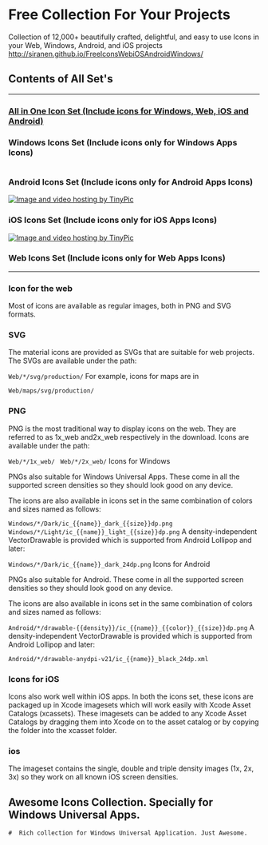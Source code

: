 # Free Collection For Your Projects
Collection of 12,000+ beautifully crafted, delightful, and easy to use Icons in your Web, Windows, Android, and iOS projects
http://siranen.github.io/FreeIconsWebiOSAndroidWindows/


## Contents of All Set's
***                              	    
### [All in One Icon Set (Include icons for Windows, Web, iOS and Android) ](https://github.com/siranen/FreeIconsWebiOSAndroidWindows/releases/tag/1)	
### Windows Icons Set (Include icons only for Windows Apps Icons)        
<a href="http://www.iconswindows.com/image/s3.jpg" target="_blank"><img src="http://www.iconswindows.com/image/s3.jpg" border="0" alt=""></a>
### Android Icons Set (Include icons only for Android Apps Icons)
<a href="http://tinypic.com?ref=34qtg9h" target="_blank"><img src="http://i65.tinypic.com/34qtg9h.jpg" border="0" alt="Image and video hosting by TinyPic"></a>	
### iOS Icons Set (Include icons only for iOS Apps Icons)
<a href="" target="_blank"><img src="https://developer.apple.com/library/ios/qa/qa1686/Art/qa1686_assetcatalog_3.png" border="0" alt="Image and video hosting by TinyPic"></a>	
### Web Icons Set (Include icons only for Web Apps Icons)	
***
### Icon for the web

Most of icons are available as regular images, both in PNG and SVG formats.

### SVG

The material icons are provided as SVGs that are suitable for web projects. The SVGs are available under the path:

`Web/*/svg/production/`
For example, icons for maps are in 

`Web/maps/svg/production/`
### PNG

PNG is the most traditional way to display icons on the web. They are referred to as 1x_web and2x_web respectively in the download. Icons are available under the path:

`Web/*/1x_web/ `
`Web/*/2x_web/`
Icons for Windows

PNGs also suitable for Windows Universal Apps. These come in all the supported screen densities so they should look good on any device.

The icons are also available in icons set in the same combination of colors and sizes named as follows:

`Windows/*/Dark/ic_{{name}}_dark_{{size}}dp.png`
`Windows/*/Light/ic_{{name}}_light_{{size}}dp.png`
A density-independent VectorDrawable is provided which is supported from Android Lollipop and later:

`Windows/*/Dark/ic_{{name}}_dark_24dp.png`
Icons for Android

PNGs also suitable for Android. These come in all the supported screen densities so they should look good on any device.

The icons are also available in icons set in the same combination of colors and sizes named as follows:

`Android/*/drawable-{{density}}/ic_{{name}}_{{color}}_{{size}}dp.png`
A density-independent VectorDrawable is provided which is supported from Android Lollipop and later:

`Android/*/drawable-anydpi-v21/ic_{{name}}_black_24dp.xml`
### Icons for iOS

Icons also work well within iOS apps. In both the icons set, these icons are packaged up in Xcode imagesets which will work easily with Xcode Asset Catalogs (xcassets). These imagesets can be added to any Xcode Asset Catalogs by dragging them into Xcode on to the asset catalog or by copying the folder into the xcasset folder.

### ios

The imageset contains the single, double and triple density images (1x, 2x, 3x) so they work on all known iOS screen densities. 


   ##   Awesome Icons Collection. Specially for Windows Universal Apps.

    #  Rich collection for Windows Universal Application. Just Awesome.


